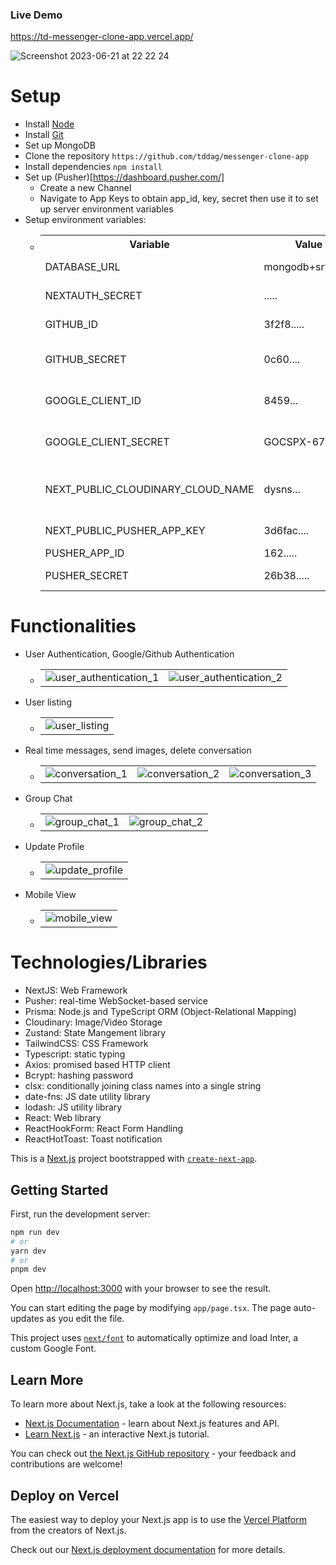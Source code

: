 ### Live Demo 

https://td-messenger-clone-app.vercel.app/

![Screenshot 2023-06-21 at 22 22 24](https://github.com/tddag/messenger-clone-app/assets/34137087/227bb3f3-c834-4632-9b30-d39b5c458f85)


# Setup 
- Install [Node](https://nodejs.org/en/download/)
- Install [Git](https://git-scm.com/book/en/v2/Getting-Started-Installing-Git)
- Set up MongoDB
- Clone the repository `https://github.com/tddag/messenger-clone-app`
- Install dependencies `npm install`
- Set up (Pusher)[https://dashboard.pusher.com/]
    - Create a new Channel
    - Navigate to App Keys to obtain app_id, key, secret then use it to set up server environment variables
- Setup environment variables:
  - <table>
        <tr>
            <th>Variable</th>
            <th>Value</th>
            <th>Description</th>
        </tr>
        <tr>
            <td>DATABASE_URL</td>
            <td>mongodb+srv://.....</td>
            <td>MongoDB URL</td>
        </tr>
        <tr>
            <td>NEXTAUTH_SECRET</td>
            <td>.....</td>
            <td>Secret Key for Authentication</td>
        </tr>
        <tr>
            <td>GITHUB_ID</td>
            <td>3f2f8.....</td>
            <td>Github ID for Authentication</td>
        </tr>
        <tr>
            <td>GITHUB_SECRET</td>
            <td>0c60....</td>
            <td>Github Secret for Authentication</td>
        </tr>
        <tr>
            <td>GOOGLE_CLIENT_ID</td>
            <td>8459...</td>
            <td>Google Client ID for Authentication</td>
        </tr>
        <tr>
            <td>GOOGLE_CLIENT_SECRET</td>
            <td>GOCSPX-67.....</td>
            <td>Google Client Secret for Authentication</td>
        </tr>
        <tr>
            <td>NEXT_PUBLIC_CLOUDINARY_CLOUD_NAME</td>
            <td>dysns...</td>
            <td>Cloudinary name for Image/Video Storage</td>
        </tr>
        <tr>
            <td>NEXT_PUBLIC_PUSHER_APP_KEY</td>
            <td>3d6fac....</td>
            <td>Pusher App Key</td>
        </tr>
        <tr>
            <td>PUSHER_APP_ID</td>
            <td>162.....</td>
            <td>Pusher App ID</td>
        </tr>                                                                
        <tr>
            <td>PUSHER_SECRET</td>
            <td>26b38.....</td>
            <td>Pusher Secret Key</td>
        </tr>                      
    </table>



# Functionalities
- User Authentication, Google/Github Authentication
  - <table>
        <tr>
            <td><img src="./screenshots/user_authentication_1.png" alt="user_authentication_1"></td>
            <td><img src="./screenshots/user_authentication_2.png" alt="user_authentication_2"></td>
        </tr>
    </table>
- User listing
  - <table>
        <tr>
            <td><img src="./screenshots/user_listing.png" alt="user_listing"></td>
        </tr>
    </table>
- Real time messages, send images, delete conversation
  - <table>
        <tr>
            <td><img src="./screenshots/conversation_1.png" alt="conversation_1"></td>
            <td><img src="./screenshots/conversation_2.png" alt="conversation_2"></td>
            <td><img src="./screenshots/conversation_3.png" alt="conversation_3"></td>
        </tr>
    </table>
- Group Chat
  - <table>
        <tr>
            <td><img src="./screenshots/group_chat_1.png" alt="group_chat_1"></td>
            <td><img src="./screenshots/group_chat_2.png" alt="group_chat_2"></td>
        </tr>
    </table>   
- Update Profile
  - <table>
        <tr>
            <td><img src="./screenshots/update_profile.png" alt="update_profile"></td>
        </tr>
    </table>    
- Mobile View
  - <table>
        <tr>
            <td><img src="./screenshots/mobile_view.png" alt="mobile_view"></td>
        </tr>
    </table>  

# Technologies/Libraries
- NextJS: Web Framework
- Pusher: real-time WebSocket-based service
- Prisma: Node.js and TypeScript ORM (Object-Relational Mapping)
- Cloudinary: Image/Video Storage
- Zustand: State Mangement library
- TailwindCSS: CSS Framework
- Typescript: static typing
- Axios: promised based HTTP client
- Bcrypt: hashing password
- clsx: conditionally joining class names into a single string
- date-fns: JS date utility library
- lodash: JS utility library
- React: Web library
- ReactHookForm: React Form Handling
- ReactHotToast: Toast notification




This is a [Next.js](https://nextjs.org/) project bootstrapped with [`create-next-app`](https://github.com/vercel/next.js/tree/canary/packages/create-next-app).

## Getting Started

First, run the development server:

```bash
npm run dev
# or
yarn dev
# or
pnpm dev
```

Open [http://localhost:3000](http://localhost:3000) with your browser to see the result.

You can start editing the page by modifying `app/page.tsx`. The page auto-updates as you edit the file.

This project uses [`next/font`](https://nextjs.org/docs/basic-features/font-optimization) to automatically optimize and load Inter, a custom Google Font.

## Learn More

To learn more about Next.js, take a look at the following resources:

- [Next.js Documentation](https://nextjs.org/docs) - learn about Next.js features and API.
- [Learn Next.js](https://nextjs.org/learn) - an interactive Next.js tutorial.

You can check out [the Next.js GitHub repository](https://github.com/vercel/next.js/) - your feedback and contributions are welcome!

## Deploy on Vercel

The easiest way to deploy your Next.js app is to use the [Vercel Platform](https://vercel.com/new?utm_medium=default-template&filter=next.js&utm_source=create-next-app&utm_campaign=create-next-app-readme) from the creators of Next.js.

Check out our [Next.js deployment documentation](https://nextjs.org/docs/deployment) for more details.
